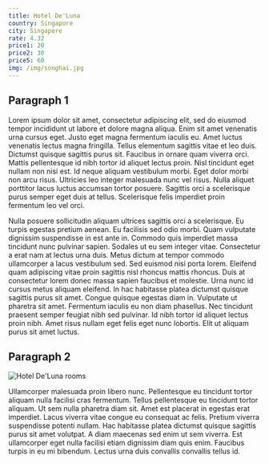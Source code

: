 ```yaml
---
title: Hotel De'Luna
country: Singapore
city: Singapore
rate: 4.32
price1: 20
price2: 30
price5: 60
img: /img/songhai.jpg
---
```


## Paragraph 1

Lorem ipsum dolor sit amet, consectetur adipiscing elit, sed do eiusmod tempor incididunt ut labore et dolore magna aliqua. Enim sit amet venenatis urna cursus eget. Justo eget magna fermentum iaculis eu. Amet luctus venenatis lectus magna fringilla. Tellus elementum sagittis vitae et leo duis. Dictumst quisque sagittis purus sit. Faucibus in ornare quam viverra orci. Mattis pellentesque id nibh tortor id aliquet lectus proin. Nisl tincidunt eget nullam non nisi est. Id neque aliquam vestibulum morbi. Eget dolor morbi non arcu risus. Ultricies leo integer malesuada nunc vel risus. Nulla aliquet porttitor lacus luctus accumsan tortor posuere. Sagittis orci a scelerisque purus semper eget duis at tellus. Scelerisque felis imperdiet proin fermentum leo vel orci.

Nulla posuere sollicitudin aliquam ultrices sagittis orci a scelerisque. Eu turpis egestas pretium aenean. Eu facilisis sed odio morbi. Quam vulputate dignissim suspendisse in est ante in. Commodo quis imperdiet massa tincidunt nunc pulvinar sapien. Sodales ut eu sem integer vitae. Consectetur a erat nam at lectus urna duis. Metus dictum at tempor commodo ullamcorper a lacus vestibulum sed. Sed euismod nisi porta lorem. Eleifend quam adipiscing vitae proin sagittis nisl rhoncus mattis rhoncus. Duis at consectetur lorem donec massa sapien faucibus et molestie. Urna nunc id cursus metus aliquam eleifend. In hac habitasse platea dictumst quisque sagittis purus sit amet. Congue quisque egestas diam in. Vulputate ut pharetra sit amet. Fermentum iaculis eu non diam phasellus. Nec tincidunt praesent semper feugiat nibh sed pulvinar. Id nibh tortor id aliquet lectus proin nibh. Amet risus nullam eget felis eget nunc lobortis. Elit ut aliquam purus sit amet luctus.

## Paragraph 2

![Hotel De'Luna rooms](/img/sanghai.jpg)

Ullamcorper malesuada proin libero nunc. Pellentesque eu tincidunt tortor aliquam nulla facilisi cras fermentum. Tellus pellentesque eu tincidunt tortor aliquam. Ut sem nulla pharetra diam sit. Amet est placerat in egestas erat imperdiet. Lacus viverra vitae congue eu consequat ac felis. Pretium viverra suspendisse potenti nullam. Hac habitasse platea dictumst quisque sagittis purus sit amet volutpat. A diam maecenas sed enim ut sem viverra. Est ullamcorper eget nulla facilisi etiam dignissim diam quis enim. Faucibus turpis in eu mi bibendum. Lectus urna duis convallis convallis tellus id.
